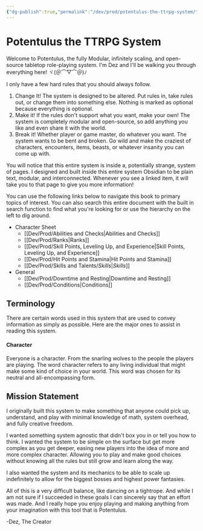 ```yaml
---
{"dg-publish":true,"permalink":"/dev/prod/potentulus-the-ttrpg-system/","tags":["gardenEntry"]}
---
```


# Potentulus the TTRPG System
Welcome to Potentulus, the fully Modular, infinitely scaling, and open-source tabletop role-playing system. I'm Dez and I'll be walking you through everything here!       ヾ(＠⌒▽⌒＠)ﾉ

I only have a few hard rules that you should always follow.
1. Change It! The system is designed to be altered. Put rules in, take rules out, or change them into something else. Nothing is marked as optional because everything is optional.
2. Make it! If the rules don't support what you want, make your own! The system is completely modular and open-source, so add anything you like and even share it with the world.
3. Break it! Whether player or game master, do whatever you want. The system wants to be bent and broken. Go wild and make the craziest of characters, encounters, items, beasts, or whatever insanity you can come up with.

You will notice that this entire system is inside a, potentially strange, system of pages. I designed and built inside this entire system Obsidian to be plain text, modular, and interconnected. Whenever you see a linked item, it will take you to that page to give you more information!

You can use the following links below to navigate this book to primary topics of interest. You can also search this entire document with the built in search function to find what you're looking for or use the hierarchy on the left to dig around.

- Character Sheet
	- [[Dev/Prod/Abilities and Checks\|Abilities and Checks]]
	- [[Dev/Prod/Ranks\|Ranks]]
	- [[Dev/Prod/Skill Points, Leveling Up, and Experience\|Skill Points, Leveling Up, and Experience]]
	- [[Dev/Prod/Hit Points and Stamina\|Hit Points and Stamina]]
	- [[Dev/Prod/Skills and Talents/_Skills_\|_Skills_]]
- General
	- [[Dev/Prod/Downtime and Resting\|Downtime and Resting]]
	- [[Dev/Prod/Conditions\|Conditions]]

## Terminology
There are certain words used in this system that are used to convey information as simply as possible. Here are the major ones to assist in reading this system.

#### Character
Everyone is a character. From the snarling wolves to the people the players are playing. The word character refers to any living individual that might make some kind of choice in your world. This word was chosen for its neutral and all-encompassing form.


## Mission Statement
I originally built this system to make something that anyone could pick up, understand, and play with minimal knowledge of math, system overhead, and fully creative freedom.

I wanted something system agnostic that didn't box you in or tell you how to think. I wanted the system to be simple on the surface but get more complex as you get deeper, easing new players into the idea of more and more complex character. Allowing you to play and make good choices without knowing all the rules but still grow and learn along the way.

I also wanted the system and its mechanics to be able to scale up indefinitely to allow for the biggest bosses and highest power fantasies.

All of this is a very difficult balance, like dancing on a tightrope. And while I am not sure if I succeeded in these goals I can sincerely say that an effort was made. And I really hope you enjoy playing and making anything from your imagination with this tool that is Potentulus.

-Dez, The Creator
